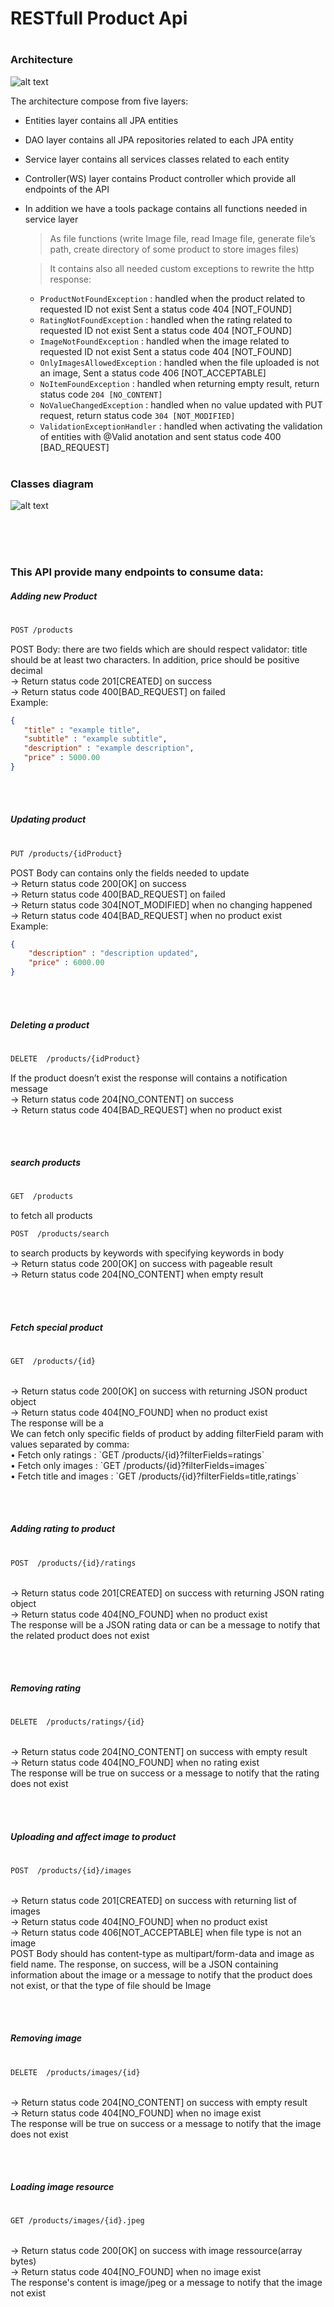 # RESTfull Product Api
 #
 # 
 
 ### Architecture
![alt text](https://raw.githubusercontent.com/abdev2019/ProductApi/master/architecture.PNG)

The architecture compose from five layers:

-   Entities layer contains all JPA entities
-	DAO layer contains all JPA repositories related to each JPA entity
-	Service layer contains all services classes related to each entity
-	Controller(WS) layer contains Product controller which provide all endpoints of the API
-	In addition we have a tools package contains all functions needed in service layer
    >As file functions (write Image file, read Image file, generate file’s path, create directory of some product to store images files)

    >It contains also all needed custom exceptions to rewrite the http response: 
    -    `ProductNotFoundException` : handled when the product related to requested ID not exist 
         Sent a status code 404 [NOT_FOUND]
    -	`RatingNotFoundException` : handled when the rating related to requested ID not exist 
Sent a status code 404 [NOT_FOUND]
    -	`ImageNotFoundException` : handled when the image related to requested ID not exist
Sent a status code 404 [NOT_FOUND]
    -	`OnlyImagesAllowedException` : handled when the file uploaded is not an image, 
Sent a status code 406 [NOT_ACCEPTABLE]
    - `NoItemFoundException` : handled when returning empty result, return status code ``204 [NO_CONTENT]``
    - `NoValueChangedException` : handled when no value updated with PUT request, return status code ``304 [NOT_MODIFIED]``
    - `ValidationExceptionHandler` : handled when activating the validation of entities with @Valid anotation and sent  status code 400 [BAD_REQUEST]
    <br/>
### Classes diagram
![alt text](https://raw.githubusercontent.com/abdev2019/ProductApi/master/diagramClasses.PNG)
  
<br/><br/><br/>
 
 ### This API provide many endpoints to consume data:
 
##### Adding new Product
#
```sh
POST /products 
```
POST Body: there are two fields which are should respect validator: title should be at least two characters. In addition, price should be positive decimal <br/>
-> Return status code 201[CREATED] on success<br/>
-> Return status code 400[BAD_REQUEST] on failed<br/>
Example:
```json
{
   "title" : "example title", 
   "subtitle" : "example subtitle", 
   "description" : "example description",
   "price" : 5000.00
} 
```
<br/><br/>

##### Updating product 
#
```sh
PUT /products/{idProduct}
```  

POST Body can contains only the fields needed to update<br/>
-> Return status code 200[OK] on success<br/>
-> Return status code 400[BAD_REQUEST] on failed<br/>
-> Return status code 304[NOT_MODIFIED] when no changing happened<br/>
-> Return status code 404[BAD_REQUEST] when no product exist<br/> 
Example:
```json
{ 
    "description" : "description updated",
    "price" : 6000.00
} 
```
  
<br/><br/>
  
##### Deleting a product 
#
```sh
DELETE  /products/{idProduct}
``` 

If the product doesn’t exist the response will contains a notification message <br/>
-> Return status code 204[NO_CONTENT] on success<br/> 
-> Return status code 404[BAD_REQUEST] when no product exist<br/>
   
<br/><br/>
##### search products 
#
```sh
GET  /products
``` 
to fetch all products
```sh
POST  /products/search
``` 
to search products by keywords with specifying keywords in body
<br/>
-> Return status code 200[OK] on success with pageable result<br/> 
-> Return status code 204[NO_CONTENT] when empty result<br/>
 


<br/><br/>
 
##### Fetch special product 
#
```sh
GET  /products/{id}
```  

<br/>
-> Return status code 200[OK] on success with returning JSON product object<br/> 
-> Return status code 404[NO_FOUND] when no product exist<br/>
The response will be a <br/>
We can fetch only specific fields of product by adding filterField param with values separated by comma: <br/>
•	Fetch only ratings : `GET /products/{id}?filterFields=ratings`<br/>
•	Fetch only images : `GET /products/{id}?filterFields=images`<br/>
•	Fetch title and images : `GET /products/{id}?filterFields=title,ratings`


<br/><br/>
 
##### Adding rating to product  
#
```sh
POST  /products/{id}/ratings
```   

<br/>
-> Return status code 201[CREATED] on success with returning JSON rating object<br/> 
-> Return status code 404[NO_FOUND] when no product exist<br/>
The response will be a JSON rating data or can be a message to notify that the related product does not exist


<br/><br/>
 
##### Removing rating 
#
```sh
DELETE  /products/ratings/{id}
```     
<br/>
-> Return status code 204[NO_CONTENT] on success with empty result<br/> 
-> Return status code 404[NO_FOUND] when no rating exist<br/>
The response will be true on success or a message to notify that the rating does not exist


<br/><br/>
 
##### Uploading and affect image to product 
#
```sh
POST  /products/{id}/images 
```      

<br/>
-> Return status code 201[CREATED] on success with returning list of images<br/> 
-> Return status code 404[NO_FOUND] when no product exist<br/>
-> Return status code 406[NOT_ACCEPTABLE] when file type is not an image<br/>
POST Body should has content-type as multipart/form-data and image as field name. 
The response, on success, will be a JSON containing information about the image or a message to notify that the product does not exist, or that the type of file should be Image


<br/><br/>
 
##### Removing image 
#
```sh
DELETE  /products/images/{id}
```    
 
<br/>
-> Return status code 204[NO_CONTENT] on success with empty result<br/> 
-> Return status code 404[NO_FOUND] when no image exist<br/> 
The response will be true on success or a message to notify that the image does not exist


<br/><br/>
 
##### Loading image resource 
#
```sh
GET /products/images/{id}.jpeg
```     
<br/>
-> Return status code 200[OK] on success with image ressource(array bytes)<br/> 
-> Return status code 404[NO_FOUND] when no image exist<br/>
The response's content is image/jpeg  or a message to notify that the image not exist

 
#
#
#
#
#
# 
 
 
  
